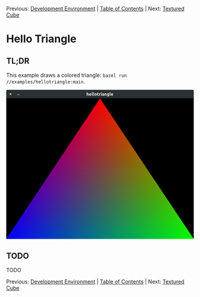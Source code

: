Previous: [Development Environment](002_Development_Environment.md) | [Table of Contents](README.md) | Next: [Textured Cube](004_Textured_Cube.md)

# Hello Triangle

## TL;DR

This example draws a colored triangle: `bazel run //examples/hellotriangle:main`.

![Screenshot](003_hellotriangle.png)

## TODO

TODO

Previous: [Development Environment](002_Development_Environment.md) | [Table of Contents](README.md) | Next: [Textured Cube](004_Textured_Cube.md)
